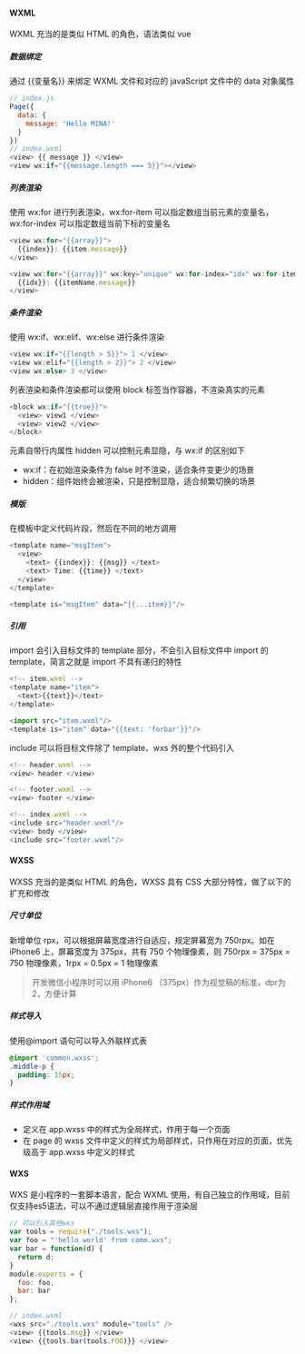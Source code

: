 #### WXML

WXML 充当的是类似 HTML 的角色，语法类似 vue

##### 数据绑定

通过 {{变量名}} 来绑定 WXML 文件和对应的 javaScript 文件中的 data 对象属性

```js
// index.js
Page({
  data: {
    message: 'Hello MINA!'
  }
})
// index.wxml
<view> {{ message }} </view>
<view wx:if="{{message.length === 5}}"></view>
```

##### 列表渲染

使用 wx:for 进行列表渲染，wx:for-item 可以指定数组当前元素的变量名，wx:for-index 可以指定数组当前下标的变量名

```js
<view wx:for="{{array}}">
  {{index}}: {{item.message}}
</view>

<view wx:for="{{array}}" wx:key="unique" wx:for-index="idx" wx:for-item="itemName">
  {{idx}}: {{itemName.message}}
</view>
```

##### 条件渲染

使用 wx:if、wx:elif、wx:else 进行条件渲染

```js
<view wx:if="{{length > 5}}"> 1 </view>
<view wx:elif="{{length > 2}}"> 2 </view>
<view wx:else> 3 </view>
```

列表渲染和条件渲染都可以使用 block 标签当作容器，不渲染真实的元素

```js
<block wx:if="{{true}}">
  <view> view1 </view>
  <view> view2 </view>
</block>
```

元素自带行内属性 hidden 可以控制元素显隐，与 wx:if 的区别如下

- wx:if：在初始渲染条件为 false 时不渲染，适合条件变更少的场景
- hidden：组件始终会被渲染，只是控制显隐，适合频繁切换的场景

##### 模版

在模板中定义代码片段，然后在不同的地方调用

```js
<template name="msgItem">
  <view>
    <text> {{index}}: {{msg}} </text>
    <text> Time: {{time}} </text>
  </view>
</template>

<template is="msgItem" data="{{...item}}"/>
```

##### 引用

import 会引入目标文件的 template 部分，不会引入目标文件中 import 的 template，简言之就是 import 不具有递归的特性

```js
<!-- item.wxml -->
<template name="item">
  <text>{{text}}</text>
</template>

<import src="item.wxml"/>
<template is="item" data="{{text: 'forbar'}}"/>
```

include 可以将目标文件除了 template、wxs 外的整个代码引入

```js
<!-- header.wxml -->
<view> header </view>

<!-- footer.wxml -->
<view> footer </view>

<!-- index.wxml -->
<include src="header.wxml"/>
<view> body </view>
<include src="footer.wxml"/>
```

#### WXSS

WXSS 充当的是类似 HTML 的角色，WXSS 具有 CSS 大部分特性，做了以下的扩充和修改

##### 尺寸单位

新增单位 rpx，可以根据屏幕宽度进行自适应，规定屏幕宽为 750rpx。如在 iPhone6 上，屏幕宽度为 375px，共有 750 个物理像素，则 750rpx = 375px = 750 物理像素，1rpx = 0.5px = 1 物理像素

> 开发微信小程序时可以用 iPhone6 （375px）作为视觉稿的标准，dpr为2，方便计算

##### 样式导入

使用@import 语句可以导入外联样式表

```css
@import 'common.wxss';
.middle-p {
  padding: 15px;
}
```

##### 样式作用域

- 定义在 app.wxss 中的样式为全局样式，作用于每一个页面
- 在 page 的 wxss 文件中定义的样式为局部样式，只作用在对应的页面，优先级高于 app.wxss 中定义的样式

#### WXS

WXS 是小程序的一套脚本语言，配合 WXML 使用，有自己独立的作用域，目前仅支持es5语法，可以不通过逻辑层直接作用于渲染层

```js
// 可以引入其他wxs
var tools = require("./tools.wxs");
var foo = "'hello world' from comm.wxs";
var bar = function(d) {
  return d;
}
module.exports = {
  foo: foo,
  bar: bar
};

// index.wxml
<wxs src="./tools.wxs" module="tools" />
<view> {{tools.msg}} </view>
<view> {{tools.bar(tools.FOO)}} </view>
```
